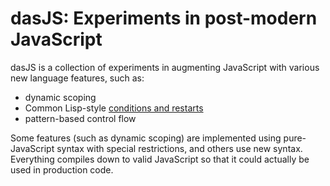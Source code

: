 # dasJS: Experiments in post-modern JavaScript

dasJS is a collection of experiments in augmenting JavaScript with various
new language features, such as:

* dynamic scoping
* Common Lisp-style [conditions and restarts](http://www.gigamonkeys.com/book/beyond-exception-handling-conditions-and-restarts.html)
* pattern-based control flow

Some features (such as dynamic scoping) are implemented using pure-JavaScript
syntax with special restrictions, and others use new syntax. Everything
compiles down to valid JavaScript so that it could actually be used in
production code.
